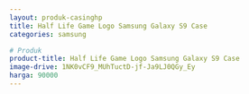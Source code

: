```yaml
---
layout: produk-casinghp
title: Half Life Game Logo Samsung Galaxy S9 Case
categories: samsung

# Produk
product-title: Half Life Game Logo Samsung Galaxy S9 Case
image-drive: 1NK0vCF9_MUhTuctD-jf-Ja9LJ0QGy_Ey
harga: 90000
---
```

